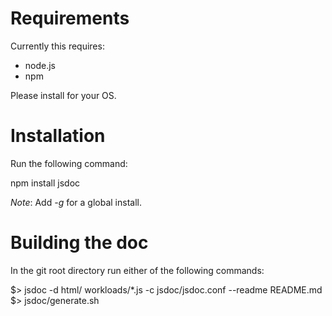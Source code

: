 # Requirements

Currently this requires:
   * node.js
   * npm

Please install for your OS.

# Installation

Run the following command:

   npm install jsdoc

*Note*: Add *-g* for a global install.

# Building the doc

In the git root directory run either of the following commands:

   $> jsdoc -d html/ workloads/*.js -c jsdoc/jsdoc.conf --readme README.md
   $> jsdoc/generate.sh
